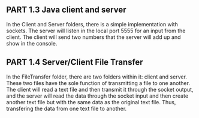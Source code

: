 ## PART 1.3 Java client and server

In the Client and Server folders, there is a simple implementation with sockets. The server will listen in the local port 5555 for an input from the client. The client will send two numbers that the server will add up and show in the console.

## PART 1.4 Server/Client File Transfer
In the FileTransfer folder, there are two folders within it: client and server. These two files have the sole function of transmitting a file to one another. The client will read a text file and then transmit it through the socket output, and the server will read the data through the socket input and then create another text file but with the same data as the original text file. Thus, transfering the data from one text file to another.